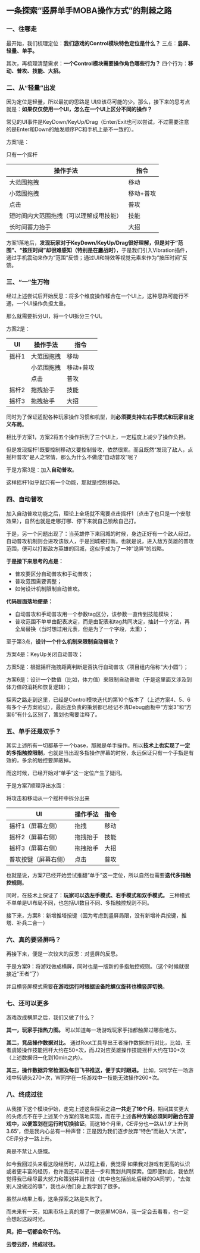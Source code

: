 ## 一条探索“竖屏单手MOBA操作方式”的荆棘之路

### 一、往哪走

最开始，我们梳理定位：**我们游戏的Control模块特色定位是什么？** 三点：**竖屏、轻量、单手。**

其次，再梳理清楚需求：**一个Control模块需要操作角色哪些行为？** 四个行为：**移动、普攻、技能、大招。**



### 二、从“轻量”出发

因为定位是轻量，所以最初的思路是 UI应该尽可能的少。那么，接下来的思考点就是：**如果仅仅使用一个UI，怎么在一个UI上区分不同的操作？**

常见的UI事件是KeyDown/KeyUp/Drag（Enter/Exit也可以尝试，不过需要注意的是Enter和Down的触发顺序PC和手机上是不一致的）。

方案1是：

只有一个摇杆

| **操作手法**                           | **指令**  |
| -------------------------------------- | --------- |
| 大范围拖拽                             | 移动      |
| 小范围拖拽                             | 移动+普攻 |
| 点击                                   | 普攻      |
| 短时间内大范围拖拽（可以理解成甩技能） | 技能      |
| 长时间蓄力抬手                         | 大招      |

方案1落地后，**发现玩家对于KeyDown/KeyUp/Drag很好理解，但是对于“范围”、“按压时间”却很难感知（特别是在鏖战时）**，于是我们引入Vibration插件，通过手机震动来作为“范围”反馈；通过UI和特效等视觉元素来作为“按压时间”反馈。



### 三、“一”生万物

经过上述尝试后开始反思：将多个维度操作糅合在一个UI上，这种思路可能行不通，一个UI操作负担太重。

那么就需要拆分UI，将一个UI拆分三个UI。

方案2是：

| **UI** | **操作手法** | **指令**  |
| ------ | ------------ | --------- |
| 摇杆1  | 大范围拖拽   | 移动      |
|        | 小范围拖拽   | 移动+普攻 |
|        | 点击         | 普攻      |
| 摇杆2  | 拖拽抬手     | 技能      |
| 摇杆3  | 拖拽抬手     | 大招      |

同时为了保证适配各种玩家操作习惯和机型，则**必须要支持左右手模式和玩家自定义布局**。

相比于方案1，方案2将五个操作拆到了三个UI上，一定程度上减少了操作负担。

但是发现摇杆1既要控制移动又要控制普攻，依然很累。而且既然“发现了敌人，点摇杆普攻”是人之常情，那么为什么不做成“自动普攻”呢？

于是方案3是：加入**自动普攻**。

这样摇杆1似乎就只有一个功能，那就是控制移动。



### 四、自动普攻

加入自动普攻功能之后，理论上全场就不需要点击摇杆1（点击了也只是一个安慰效果），自然也就是走哪打哪、停下来就自己锁敌自己打。

于是，另一个问题出现了：当英雄停下来回城的时候，身边正好有一个敌人经过，自动普攻机制则会进攻该敌人，于是回城被打断。也就是说，进入敌方英雄的普攻范围，便可以打断敌方英雄的回城，这似乎成为了一种“诡异”的战略。

**于是接下来思考的点是：**

- 普攻要区分自动普攻和手动普攻；
- 普攻范围需要调整；
- 如何设计机制限制自动普攻。

**代码层面落地便是：**

- 自动普攻和手动普攻用一个参数tag区分，该参数一直传到技能模块；
- 普攻范围不单单由配表决定，而是由配表和tag共同决定，抽封一个方法，再全局替换（当时想过用元表，但是为了一个字段，太重）；



至于第3点，**设计一个什么机制来限制自动普攻？**

方案4是：KeyUp关闭自动普攻；

方案5是：根据摇杆拖拽距离判断是否执行自动普攻（项目组内俗称“大小圆”）；

方案6是：设计一个数值（比如，体力值）来限制自动普攻（于是这里面又涉及到体力值的消耗和恢复逻辑）；

探索之路走到这里，已经是Control模块迭代的第10个版本了（上述方案4、5、6有多个子方案验证），最后连负责的策划都已经记不清Debug面板中“方案3”和“方案6”有什么区别了，策划也需要注释了。



### 五、单手还是双手？

其实上述所有一切都基于一个base，那就是单手操作。所以**技术上也实现了一定的多指触控限制**，也就是当出现多指操作屏幕的时候，永远保证只有一个手指是有效的，多余的触控要屏蔽掉。

而这时候，已经开始对“单手”这一定位产生了疑问。

于是方案7顺理浮出水面：

将攻击和移动从一个摇杆中拆分出来

| **UI**               | **操作手法** | **指令** |
| -------------------- | ------------ | -------- |
| 摇杆1（屏幕左侧）    | 拖拽         | 移动     |
| 摇杆2（屏幕右侧）    | 拖拽抬手     | 技能     |
| 摇杆3（屏幕右侧）    | 拖拽抬手     | 大招     |
| 普攻按键（屏幕右侧） | 点击         | 普攻     |

也就是说，方案7已经开始尝试推翻“单手”这一定位，所以自然也需要**迭代多指触控规则**。

同时，在技术上保证了：**玩家可以选左手模式、右手模式和双手模式。** 三种模式不单单是UI布局不同，也包括UI数目不同、多指触控规则不同。

接下来，方案8：新增推塔按键（因为考虑到竖屏局限，没有新增补兵按键，推塔、补兵二合一）



### 六、真的要竖屏吗？

再接下来，便是一次较大的反思：对竖屏的反思。

于是方案9：将游戏做成横屏，同时也是一版新的多指触控规则。（这个时候就很接近“王者”了）

并且横竖屏模式需要**在游戏运行时根据设备陀螺仪旋转也横竖屏切换**。



### 七、还可以更多

游戏改成横屏之后，我们又做了什么？

**其一，玩家手指热力图。** 可以知道每一场游戏玩家手指都触屏过哪些地方。

**其二，竞品操作数据对比。** 通过Root工具导出王者操作数据进行对比，比如，王者虞姬操作技能摇杆大约在50+次，而J2对应英雄操作技能摇杆大约在130+次（上述数据归一化到10min之内）。

**其三，操作数据异常检测及每日飞书推送，便于实时跟进。** 比如，S同学在一场游戏中转镜头270+次，W同学在一场游戏中一技能无效操作260+次。



### 八、终成过往

从我接下这个模块伊始，走完上述这条探索之路**一共走了16个月**。期间其实更大的头疼点不在于上述某个方案的落地实现，而在于上述**各种方案必须同时融合在游戏中，以便策划在运行时切换验证**。而这16个月里，CE评分也一路从1.9'上升到3.65'，但是我内心总有一种声音：正是因为我们逐步放弃“特色”而融入“大流”，CE评分才一路上升。

真是不禁让人感慨。

如今我回过头来看这段经历时，从过程上看，我觉得 如果我对游戏有更高的认识或者更丰富的经历，也许我还可以更进一步和策划共同探索。但即便如此，我依然觉得我已经尽最大努力和策划并肩作战（其中也包括前赴后继的QA同学），“去做别人没做过的事”，我也从他们身上我学到了很多。

虽然从结果上看，这条探索之路是失败了。

而未来有一天，如果市场上真的爆了一款竖屏MOBA，我一定会去看看，也一定会想起这段时光。

**风，把一切都会吹干的。**

**云卷云舒，终成过往。**